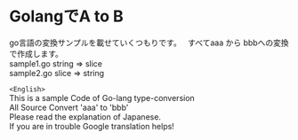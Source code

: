 # GolangでA to B
  go言語の変換サンプルを載せていくつもりです。  
  すべてaaa から bbbへの変換で作成します。  
    sample1.go  string => slice  
    sample2.go  slice => string  

  `<English>`   
  This is a sample Code of Go-lang type-conversion  
  All Source Convert 'aaa' to 'bbb'  
  Please read the explanation of Japanese.  
  If you are in trouble Google translation helps!  
